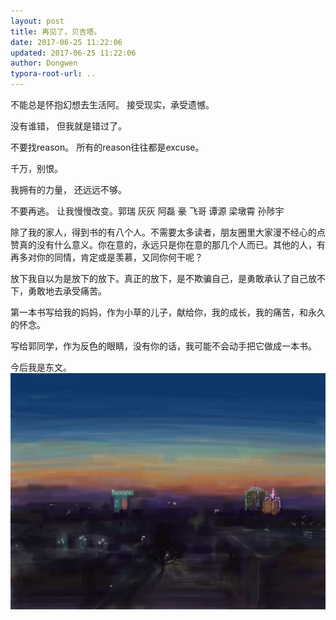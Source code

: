 ```yaml
---
layout: post
title: 再见了，贝吉塔。
date: 2017-06-25 11:22:06
updated: 2017-06-25 11:22:06
author: Dongwen
typora-root-url: ..
---
```




不能总是怀抱幻想去生活阿。
接受现实，承受遗憾。

没有谁错，
但我就是错过了。

不要找reason。
所有的reason往往都是excuse。

千万，别恨。

我拥有的力量，
还远远不够。

不要再逃。
让我慢慢改变。郭瑞
灰灰
阿磊
豪
飞哥
谭源
梁墩霄
孙陟宇

除了我的家人，得到书的有八个人。不需要太多读者，朋友圈里大家漫不经心的点赞真的没有什么意义。你在意的，永远只是你在意的那几个人而已。其他的人，有再多对你的同情，肯定或是羡慕，又同你何干呢？

放下我自以为是放下的放下。真正的放下，是不欺骗自己，是勇敢承认了自己放不下，勇敢地去承受痛苦。

第一本书写给我的妈妈，作为小草的儿子，献给你，我的成长，我的痛苦，和永久的怀念。

写给郭同学，作为反色的眼睛，没有你的话，我可能不会动手把它做成一本书。

今后我是东文。 ![](/img/in-post/p43565237.jpg)
